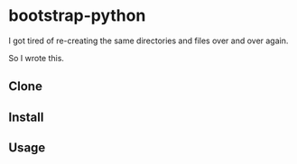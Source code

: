 # bootstrap-python

I got tired of re-creating the same directories and files over and over again.

So I wrote this.

## Clone

## Install

## Usage

